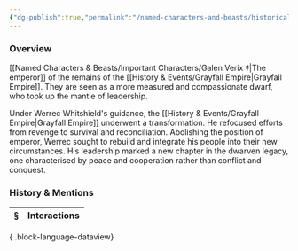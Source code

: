 ```yaml
---
{"dg-publish":true,"permalink":"/named-characters-and-beasts/historically-significant-characters/grayfall-empire-characters/werrec-whitshield/","tags":["NPC"],"updated":"2025-08-11T11:53:32.128+01:00"}
---
```



### Overview
[[Named Characters & Beasts/Important Characters/Galen Verix ‡\|The emperor]] of the remains of the [[History & Events/Grayfall Empire\|Grayfall Empire]]. They are seen as a more measured and compassionate dwarf, who took up the mantle of leadership.

Under Werrec Whitshield's guidance, the [[History & Events/Grayfall Empire\|Grayfall Empire]] underwent a transformation. He refocused efforts from revenge to survival and reconciliation. Abolishing the position of emperor, Werrec sought to rebuild and integrate his people into their new circumstances. His leadership marked a new chapter in the dwarven legacy, one characterised by peace and cooperation rather than conflict and conquest.

### History & Mentions
| § | Interactions |
| - | ------------ |

{ .block-language-dataview}